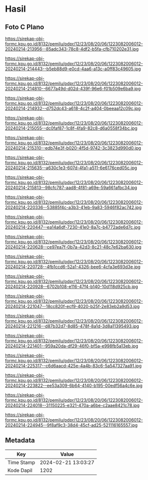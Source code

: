 # Hasil

## Foto C Plano

https://sirekap-obj-formc.kpu.go.id/8132/pemilu/pdpr/12/23/08/20/06/1223082006012-20240214-213956--85adc343-78c8-4df2-b5fa-cfb710202e31.jpg

https://sirekap-obj-formc.kpu.go.id/8132/pemilu/pdpr/12/23/08/20/06/1223082006012-20240214-214443--b5eb88d9-e0cd-4aa6-a13c-a0ff83c49605.jpg

https://sirekap-obj-formc.kpu.go.id/8132/pemilu/pdpr/12/23/08/20/06/1223082006012-20240214-214810--6677a49d-d02d-439f-96e6-f01b509e6ba9.jpg

https://sirekap-obj-formc.kpu.go.id/8132/pemilu/pdpr/12/23/08/20/06/1223082006012-20240214-214932--d752dc43-a618-4c2f-a404-0beeaa12c09c.jpg

https://sirekap-obj-formc.kpu.go.id/8132/pemilu/pdpr/12/23/08/20/06/1223082006012-20240214-215055--dc0faf87-1c8f-4fa9-82c8-d6a0558f34bc.jpg

https://sirekap-obj-formc.kpu.go.id/8132/pemilu/pdpr/12/23/08/20/06/1223082006012-20240214-215310--edb74e3f-b020-4f5d-9742-3c3823d990d0.jpg

https://sirekap-obj-formc.kpu.go.id/8132/pemilu/pdpr/12/23/08/20/06/1223082006012-20240214-215635--a630c1e3-607d-4fa1-a511-6e6176ced05c.jpg

https://sirekap-obj-formc.kpu.go.id/8132/pemilu/pdpr/12/23/08/20/06/1223082006012-20240214-215813--98cfc787-aad8-4f81-a69e-59a661afbc34.jpg

https://sirekap-obj-formc.kpu.go.id/8132/pemilu/pdpr/12/23/08/20/06/1223082006012-20240214-220336--53885f4c-a3b3-41eb-9a83-5946f82ac742.jpg

https://sirekap-obj-formc.kpu.go.id/8132/pemilu/pdpr/12/23/08/20/06/1223082006012-20240214-220447--ea14a6df-7230-41e0-8a7c-b4772ade6d7c.jpg

https://sirekap-obj-formc.kpu.go.id/8132/pemilu/pdpr/12/23/08/20/06/1223082006012-20240214-220628--ce97ea7f-0b7a-42d3-8c21-48c7e62ba630.jpg

https://sirekap-obj-formc.kpu.go.id/8132/pemilu/pdpr/12/23/08/20/06/1223082006012-20240214-220728--4fb1ccd6-52a1-4326-bee6-4cfa3e693d3e.jpg

https://sirekap-obj-formc.kpu.go.id/8132/pemilu/pdpr/12/23/08/20/06/1223082006012-20240214-220928--6702b108-e116-47f4-b140-10d118d925cb.jpg

https://sirekap-obj-formc.kpu.go.id/8132/pemilu/pdpr/12/23/08/20/06/1223082006012-20240214-221047--18cc820f-ecf9-4020-b25f-2e83eb2a9d53.jpg

https://sirekap-obj-formc.kpu.go.id/8132/pemilu/pdpr/12/23/08/20/06/1223082006012-20240214-221216--d87b32d7-8d85-478f-8a1d-3d8a11395493.jpg

https://sirekap-obj-formc.kpu.go.id/8132/pemilu/pdpr/12/23/08/20/06/1223082006012-20240214-221401--959a20da-df29-46f0-bf5a-e998fb5a13eb.jpg

https://sirekap-obj-formc.kpu.go.id/8132/pemilu/pdpr/12/23/08/20/06/1223082006012-20240214-225317--c6d6aacd-425e-4a4b-83c6-5a547327aa91.jpg

https://sirekap-obj-formc.kpu.go.id/8132/pemilu/pdpr/12/23/08/20/06/1223082006012-20240214-223822--ee53a309-6b64-4140-b195-00edf56a4c6e.jpg

https://sirekap-obj-formc.kpu.go.id/8132/pemilu/pdpr/12/23/08/20/06/1223082006012-20240214-224018--31150225-e321-470a-a6be-c2aae8421c78.jpg

https://sirekap-obj-formc.kpu.go.id/8132/pemilu/pdpr/12/23/08/20/06/1223082006012-20240214-224945--9f8af9c3-38d4-45cf-ad25-521116165557.jpg


## Metadata

| Key        | Value               |
| ---------- | ------------------- |
| Time Stamp | 2024-02-21 13:03:27 |
| Kode Dapil | 1202                |



